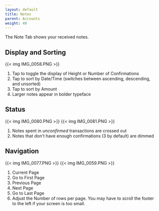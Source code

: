 ```yaml
---
layout: default
title: Notes
parent: Accounts
weight: 40
---
```


The Note Tab shows your received notes.

## Display and Sorting

{{< img IMG_0058.PNG >}}

1. Tap to toggle the display of Height or Number of Confirmations
2. Tap to sort by Date/Time (switches between ascending, descending, and unsorted)
3. Tap to sort by Amount
4. Larger notes appear in bolder typeface

## Status

{{< img IMG_0080.PNG >}}
{{< img IMG_0081.PNG >}}


1. Notes spent in *unconfirmed* transactions are crossed out
2. Notes that don't have enough confirmations (3 by default) are dimmed

## Navigation

{{< img IMG_0077.PNG >}}
{{< img IMG_0059.PNG >}}

1. Current Page
2. Go to First Page
3. Previous Page
4. Next Page
5. Go to Last Page
6. Adjust the Number of rows per page. 
You may have to scroll the footer to the left if your screen is too small.
